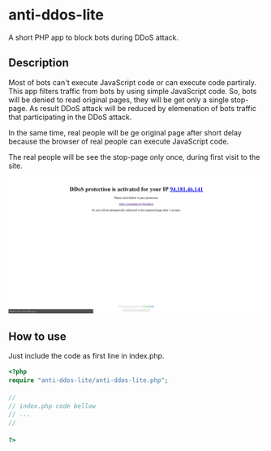 # anti-ddos-lite
A short PHP app to block bots during DDoS attack.

## Description
Most of bots can't execute JavaScript code or can execute code partiraly. This app filters traffic from bots by using simple JavaScript code. So, bots will be denied to read original pages, they will be get only a single stop-page. As result DDoS attack will be reduced by elemenation of bots traffic that participating in the DDoS attack.

In the same time, real people will be ge original page after short delay because the browser of real people can execute JavaScript code.

The real people will be see the stop-page only once, during first visit to the site.
<img src="images/stop-page.png" >

## How to use

Just include the code as first line in index.php.
```php
<?php
require "anti-ddos-lite/anti-ddos-lite.php";

//
// index.php code bellow
// ...
//

?>
```
